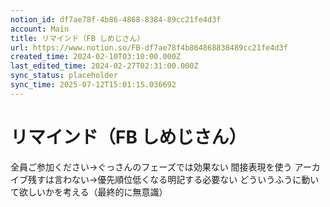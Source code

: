 ```yaml
---
notion_id: df7ae78f-4b86-4868-8384-89cc21fe4d3f
account: Main
title: リマインド（FB しめじさん）
url: https://www.notion.so/FB-df7ae78f4b864868838489cc21fe4d3f
created_time: 2024-02-10T03:10:00.000Z
last_edited_time: 2024-02-27T02:31:00.000Z
sync_status: placeholder
sync_time: 2025-07-12T15:01:15.036692
---
```

# リマインド（FB しめじさん）

全員ご参加ください→ぐっさんのフェーズでは効果ない
間接表現を使う
アーカイブ残すは言わない→優先順位低くなる明記する必要ない
どういうふうに動いて欲しいかを考える（最終的に無意識）